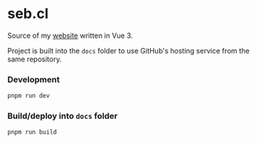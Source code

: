 # seb.cl

Source of my [website](https://seb.cl) written in Vue 3. 

Project is built into the `docs` folder to use GitHub's hosting service from the same repository.

### Development

```sh
pnpm run dev
```

### Build/deploy into `docs` folder

```sh
pnpm run build
```
